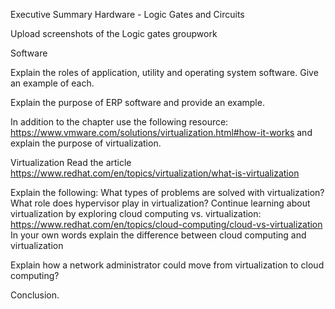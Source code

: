 
Executive Summary
Hardware - Logic Gates and Circuits

Upload screenshots of the Logic gates groupwork

Software

Explain the roles of application, utility and operating system software. Give an example of each.

Explain the purpose of ERP software and provide an example.

In addition to the chapter use the following resource: https://www.vmware.com/solutions/virtualization.html#how-it-works and explain the purpose of virtualization.

Virtualization
Read the article https://www.redhat.com/en/topics/virtualization/what-is-virtualization

Explain the following:
What types of problems are solved with virtualization?
What role does hypervisor play in virtualization?
Continue learning about virtualization by exploring cloud computing vs. virtualization:
https://www.redhat.com/en/topics/cloud-computing/cloud-vs-virtualization  
In your own words explain the difference between cloud computing and virtualization

Explain how a network administrator could move from virtualization to cloud computing?

Conclusion.
